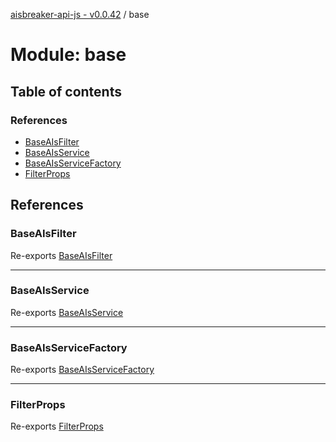 [aisbreaker-api-js - v0.0.42](../README.md) / base

# Module: base

## Table of contents

### References

- [BaseAIsFilter](base.md#baseaisfilter)
- [BaseAIsService](base.md#baseaisservice)
- [BaseAIsServiceFactory](base.md#baseaisservicefactory)
- [FilterProps](base.md#filterprops)

## References

### BaseAIsFilter

Re-exports [BaseAIsFilter](../classes/base_BaseAIsFilter.BaseAIsFilter.md)

___

### BaseAIsService

Re-exports [BaseAIsService](../classes/base_BaseAIsService.BaseAIsService.md)

___

### BaseAIsServiceFactory

Re-exports [BaseAIsServiceFactory](../classes/base_BaseAIsService.BaseAIsServiceFactory.md)

___

### FilterProps

Re-exports [FilterProps](../interfaces/base_BaseAIsFilter.FilterProps.md)
